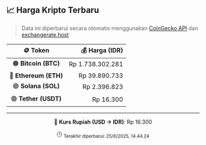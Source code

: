 

<!-- HARGA_KRIPTO -->
## 📈 Harga Kripto Terbaru

> Data ini diperbarui secara otomatis menggunakan [CoinGecko API](https://www.coingecko.com/) dan [exchangerate.host](https://exchangerate.host/)

<div align="center">

| 🪙 Token | 💰 Harga (IDR) |
|:------:|---------------:|
| 🟠 **Bitcoin (BTC)**   | Rp 1.738.302.281 |
| 🔵 **Ethereum (ETH)**  | Rp 39.890.733 |
| 🟣 **Solana (SOL)**    | Rp 2.396.823 |
| 🟢 **Tether (USDT)**   | Rp 16.300 |

---

💱 **Kurs Rupiah (USD → IDR)**: Rp 16.300

🕒 <sub>Terakhir diperbarui: 25/6/2025, 14.44.24</sub>

</div>
<!-- /HARGA_KRIPTO -->